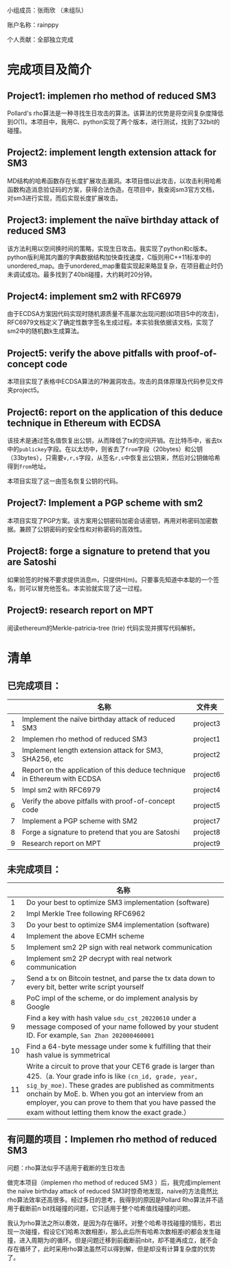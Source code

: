 小组成员：张雨欣 （未组队）

账户名称：rainppy

个人贡献：全部独立完成
# 完成项目及简介
## Project1: implemen rho method of reduced SM3
Pollard's rho算法是一种寻找生日攻击的算法。该算法的优势是将空间复杂度降低到$O(1)$。本项目中，我用C、python实现了两个版本，进行测试，找到了32bit的碰撞。
## Project2: implement length extension attack for SM3
MD结构的哈希函数存在长度扩展攻击漏洞。本项目借以此攻击，以攻击利用哈希函数构造消息验证码的方案，获得合法伪造。在项目中，我查阅sm3官方文档，对sm3进行实现，而后实现长度扩展攻击。
## Project3: implement the naïve birthday attack of reduced SM3
该方法利用以空间换时间的策略，实现生日攻击。我实现了python和c版本。python版利用其内置的字典数据结构加快查找速度，C版则用C++11标准中的unordered_map。由于unordered_map重载实现起来略显复杂，在项目截止时仍未调试成功。最多找到了40bit碰撞，大约耗时20分钟。
## Project4: implement sm2 with RFC6979
由于ECDSA方案因代码实现时随机源质量不高屡次出现问题(如项目5中的攻击)，RFC6979文档定义了确定性数字签名生成过程。本实验我依据该文档，实现了sm2中的随机数k生成算法。
## Project5: verify the above pitfalls with proof-of-concept code
本项目实现了表格中ECDSA算法的7种漏洞攻击。攻击的具体原理及代码参见文件夹project5。
## Project6: report on the application of this deduce technique in Ethereum with ECDSA
该技术是通过签名值恢复出公钥，从而降低了tx的空间开销。在比特币中，省去tx中的`publickey`字段。在以太坊中，则省去了`from`字段（20bytes）和公钥（33bytes），只需要`v,r,s`字段，从签名`r,s`中恢复出公钥来，然后对公钥做哈希得到`from`地址。

本项目实现了这一由签名恢复公钥的代码。
## Project7: Implement a PGP scheme with sm2
本项目实现了PGP方案。该方案用公钥密码加密会话密钥，再用对称密码加密数据。兼顾了公钥密码的安全性和对称密码的高效性。
## Project8: forge a signature to pretend that you are Satoshi
如果验签的时候不要求提供消息m，只提供H(m)。只要事先知道中本聪的一个签名，则可以冒充他签名。本实验就实现了这一过程。
## Project9: research report on MPT
阅读ethereum的Merkle-patricia-tree (trie) 代码实现并撰写代码解析。
# 清单
## 已完成项目：

|      | 名称                                                         | 文件夹   |
| ---- | ------------------------------------------------------------ | -------- |
| 1    | Implement the naïve birthday attack of reduced SM3           | project3 |
| 2    | Implemen rho method of reduced SM3                           | project1 |
| 3    | Implement length extension attack for SM3, SHA256, etc       | project2 |
| 4    | Report on the application of this deduce technique in Ethereum with ECDSA | project6 |
| 5    | Impl sm2 with RFC6979                                        | project4 |
| 6    | Verify the above pitfalls with proof-of-concept code         | project5 |
| 7    | Implement a PGP scheme with SM2                              | project7 |
| 8    | Forge a signature to pretend that you are Satoshi            | project8 |
| 9    | Research report on MPT                                       | project9 |

## 未完成项目：

|      | 名称                                                         |
| ---- | ------------------------------------------------------------ |
| 1    | Do your best to optimize SM3 implementation (software)       |
| 2    | Impl Merkle Tree following RFC6962                           |
| 3    | Do your best to optimize SM4 implementation (software)       |
| 4    | Implement the above ECMH scheme                              |
| 5    | Implement sm2 2P sign with real network communication        |
| 6    | Implement sm2 2P decrypt with real network communication     |
| 7    | Send a tx on Bitcoin testnet, and parse the tx data down to every bit, better write script yourself |
| 8    | PoC impl of the scheme, or do implement analysis by Google   |
| 9    | Find a key with hash value `sdu_cst_20220610` under a message composed of your name followed by your student ID. For example, `San Zhan 202000460001` |
| 10   | Find a 64-byte message under some k fulfilling that their hash value is symmetrical |
| 11   | Write a circuit to prove that your CET6 grade is larger than 425.（a. Your grade info is like `(cn_id, grade, year, sig_by_moe)`. These grades are published as commitments onchain by MoE. b. When you got an interview from an employer, you can prove to them that you have passed the exam without letting them know the exact grade.） |

## 有问题的项目：Implemen rho method of reduced SM3 
问题：rho算法似乎不适用于截断的生日攻击

做完本项目（implemen rho method of reduced SM3 ）后，我完成implement the naïve birthday attack of reduced SM3时惊奇地发现，naive的方法竟然比rho算法效率还高很多。经过多日的思考，我得到的原因是Pollard Rho算法并不适用于截断前n bit找碰撞的问题，它只适用于整个哈希值找碰撞的问题。

我认为rho算法之所以奏效，是因为存在循环。对整个哈希寻找碰撞的情形，若出现一次碰撞，假设它们哈希次数相差i，那么此后所有哈希次数相差i的都会发生碰撞，进入周期为i的循环。但是问题迁移到前截断前nbit，却不能再成立，就不会存在循环了，此时采用rho算法虽然可以得到解，但是却没有计算复杂度的优势了。
